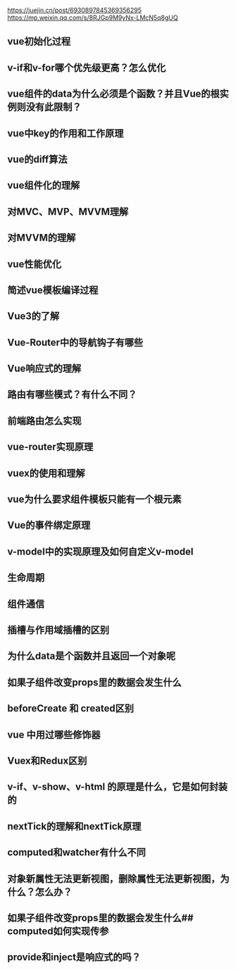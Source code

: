 https://juejin.cn/post/6930897845369356295
https://mp.weixin.qq.com/s/8RJGp9M9yNx-LMcN5q8gUQ
## vue初始化过程
## v-if和v-for哪个优先级更高？怎么优化
## vue组件的data为什么必须是个函数？并且Vue的根实例则没有此限制？
## vue中key的作用和工作原理
## vue的diff算法
## vue组件化的理解
## 对MVC、MVP、MVVM理解
## 对MVVM的理解
## vue性能优化
## 简述vue模板编译过程
## Vue3的了解
## Vue-Router中的导航钩子有哪些
## Vue响应式的理解
## 路由有哪些模式？有什么不同？
## 前端路由怎么实现
## vue-router实现原理
## vuex的使用和理解
## vue为什么要求组件模板只能有一个根元素
## Vue的事件绑定原理
## v-model中的实现原理及如何自定义v-model 
## 生命周期
## 组件通信
## 插槽与作用域插槽的区别
## 为什么data是个函数并且返回一个对象呢
## 如果子组件改变props里的数据会发生什么

## beforeCreate 和 created区别
## vue 中用过哪些修饰器
## Vuex和Redux区别

## v-if、v-show、v-html 的原理是什么，它是如何封装的
## nextTick的理解和nextTick原理
## computed和watcher有什么不同
## 对象新属性无法更新视图，删除属性无法更新视图，为什么？怎么办？
## 如果子组件改变props里的数据会发生什么## computed如何实现传参

## provide和inject是响应式的吗？